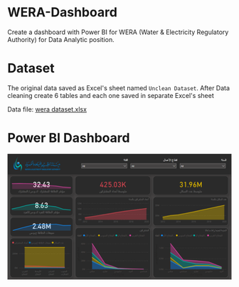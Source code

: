 # WERA-Dashboard
 Create a dashboard with Power BI for WERA (Water & Electricity Regulatory Authority) for Data Analytic position.

# Dataset
The original data saved as Excel's sheet named `Unclean Dataset`. After Data cleaning create 6 tables and each one saved in separate Excel's sheet

Data file: [wera dataset.xlsx](https://github.com/mhkhoraidah/wera-dashboard/blob/master/wera%20dataset.xlsx)

# Power BI Dashboard
<img src="./WERA Dashboard.PNG" alt="Dashbaord">
